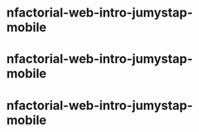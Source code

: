 # nfactorial-web-intro-jumystap-mobile
# nfactorial-web-intro-jumystap-mobile
# nfactorial-web-intro-jumystap-mobile
